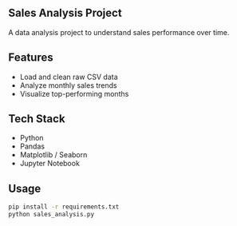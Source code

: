 ## Sales Analysis Project

A data analysis project to understand sales performance over time.

## Features
- Load and clean raw CSV data
- Analyze monthly sales trends
- Visualize top-performing months

## Tech Stack
- Python
- Pandas
- Matplotlib / Seaborn
- Jupyter Notebook

## Usage

```bash
pip install -r requirements.txt
python sales_analysis.py
